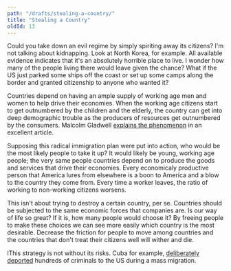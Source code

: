 ```yaml
---
path: "/drafts/stealing-a-country/"
title: "Stealing a Country"
oldId: 13
---
```

Could you take down an evil regime by simply spiriting away its
citizens? I'm not talking about kidnapping. Look at North Korea, for
example. All available evidence indicates that it's an absolutely
horrible place to live. I wonder how many of the people living there
would leave given the chance? What if the US just parked some ships
off the coast or set up some camps along the border and granted
citizenship to anyone who wanted it?

Countries depend on having an ample supply of working age men and
women to help drive their economies. When the working age citizens
start to get outnumbered by the children and the elderly, the country
can get into deep demographic trouble as the producers of resources
get outnumbered by the consumers. Malcolm Gladwell
[explains the phenomenon](http://www.newyorker.com/archive/2006/08/28/060828fa_fact)
in an excellent article.

Supposing this radical immigration plan were put into action, who
would be the most likely people to take it up? It would likely be
young, working age people; the very same people countries depend on to
produce the goods and services that drive their economies. Every
economicaly productive person that America lures from elsewhere is a
boon to America and a blow to the country they come from. Every time a
worker leaves, the ratio of working to non-working citizens worsens.

This isn't about trying to destroy a certain country, per
se. Countries should be subjected to the same economic forces that
companies are. Is our way of life so great? If it is, how many people
would choose it? By freeing people to make these choices we can see
more easily which country is the most desirable. Decrease the friction
for people to move among countries and the countries that don't treat
their citizens well will wither and die.

lThis strategy is not without its risks. Cuba for example,
[deliberately deported](http://www.globalsecurity.org/military/ops/mariel-boatlift.htm)
hundreds of criminals to the US during a mass migration.
